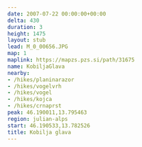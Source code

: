 ```yaml
---
date: 2007-07-22 00:00:00+00:00
delta: 430
duration: 3
height: 1475
layout: stub
lead: M_0_00656.JPG
map: 1
maplink: https://mapzs.pzs.si/path/31675
name: KobiljaGlava
nearby:
- /hikes/planinarazor
- /hikes/vogelvrh
- /hikes/vogel
- /hikes/kojca
- /hikes/crnaprst
peak: 46.190011,13.795463
region: julian-alps
start: 46.190533,13.782526
title: Kobilja glava
---
```

